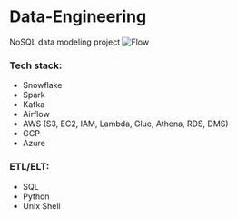 # Data-Engineering

NoSQL data modeling project
![Flow](DE.drawio.svg)



### Tech stack:
* Snowflake
* Spark
* Kafka
* Airflow
* AWS (S3, EC2, IAM, Lambda, Glue, Athena, RDS, DMS)
* GCP
* Azure

### ETL/ELT:
* SQL
* Python
* Unix Shell

